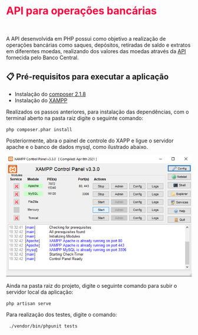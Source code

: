 # <font color=#FF003E> API para operações bancárias </font>

<br>

A API desenvolvida em PHP possui como objetivo a realização de operações bancárias como saques, depósitos, retiradas de saldo e extratos 
em diferentes moedas, realizando dos valores das moedas através da [API](https://dadosabertos.bcb.gov.br/dataset/taxas-de-cambio-todos-os-boletins-diarios/resource/9d07b9dc-c2bc-47ca-af92-10b18bcd0d69) fornecida pelo Banco Central.


## 📋 Pré-requisitos para executar a aplicação

 - Instalação do [composer 2.1.8](https://getcomposer.org/download/)
 - Instalação do [XAMPP](https://www.apachefriends.org/pt_br/index.html)

Realizados os passos anteriores, para instalação das dependências, com o terminal aberto na pasta raiz digite o seguinte comando:

```
php composer.phar install
```

Posteriormente, abra o painel de controle do XAPP e ligue o servidor apache e o banco de dados mysql, como ilustrado abaixo.

![img](https://github.com/Lineker98/Api-php/blob/main/informa%C3%A7%C3%B5es/xampp.png)

Ainda na pasta raiz do projeto, digite o seguinte comando para subir o servidor local da aplicação:

```
php artisan serve
```

Para realização dos testes, digite o comando:

```
 ./vendor/bin/phpunit tests

```



